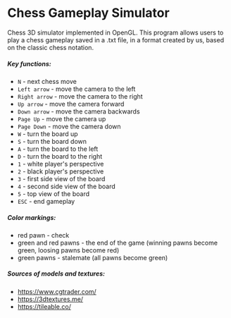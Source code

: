 # Chess Gameplay Simulator

Chess 3D simulator implemented in OpenGL. This program allows users to play a chess gameplay saved in a .txt file, in a format created by us, based on the classic chess notation.

##### Key functions:
- `N` - next chess move
- `Left arrow` - move the camera to the left
- `Right arrow` - move the camera to the right
- `Up arrow` - move the camera forward
- `Down arrow` - move the camera backwards
- `Page Up` - move the camera up
- `Page Down` - move the camera down
- `W` - turn the board up
- `S` - turn the board down
- `A` - turn the board to the left
- `D` - turn the board to the right
- `1` - white player's perspective
- `2` - black player's perspective
- `3` - first side view of the board
- `4` - second side view of the board
- `5` - top view of the board
- `ESC` - end gameplay

##### Color markings:
- red pawn - check
- green and red pawns - the end of the game (winning pawns become green, loosing pawns become red)
- green pawns - stalemate (all pawns become green)

##### Sources of models and textures:
- https://www.cgtrader.com/
- https://3dtextures.me/
- https://tileable.co/
